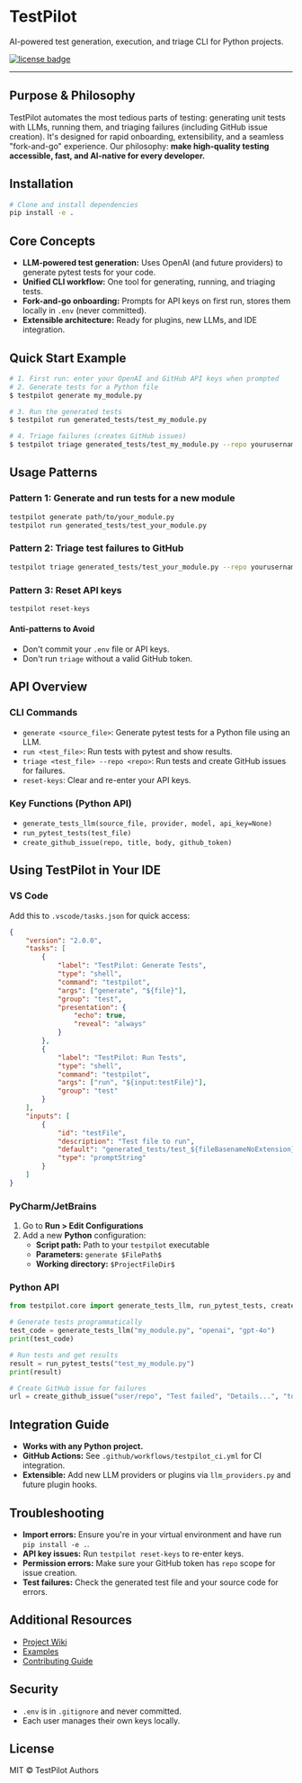 # TestPilot

AI-powered test generation, execution, and triage CLI for Python projects.

[![license badge](https://img.shields.io/github/license/yourusername/testpilot.svg)](./LICENSE)

---

## Purpose & Philosophy
TestPilot automates the most tedious parts of testing: generating unit tests with LLMs, running them, and triaging failures (including GitHub issue creation). It's designed for rapid onboarding, extensibility, and a seamless "fork-and-go" experience. Our philosophy: **make high-quality testing accessible, fast, and AI-native for every developer.**

## Installation
```bash
# Clone and install dependencies
pip install -e .
```

## Core Concepts
- **LLM-powered test generation:** Uses OpenAI (and future providers) to generate pytest tests for your code.
- **Unified CLI workflow:** One tool for generating, running, and triaging tests.
- **Fork-and-go onboarding:** Prompts for API keys on first run, stores them locally in `.env` (never committed).
- **Extensible architecture:** Ready for plugins, new LLMs, and IDE integration.

## Quick Start Example
```bash
# 1. First run: enter your OpenAI and GitHub API keys when prompted
# 2. Generate tests for a Python file
$ testpilot generate my_module.py

# 3. Run the generated tests
$ testpilot run generated_tests/test_my_module.py

# 4. Triage failures (creates GitHub issues)
$ testpilot triage generated_tests/test_my_module.py --repo yourusername/yourrepo
```

## Usage Patterns
### Pattern 1: Generate and run tests for a new module
```bash
testpilot generate path/to/your_module.py
testpilot run generated_tests/test_your_module.py
```
### Pattern 2: Triage test failures to GitHub
```bash
testpilot triage generated_tests/test_your_module.py --repo yourusername/yourrepo
```
### Pattern 3: Reset API keys
```bash
testpilot reset-keys
```
#### Anti-patterns to Avoid
- Don't commit your `.env` file or API keys.
- Don't run `triage` without a valid GitHub token.

## API Overview
### CLI Commands
- `generate <source_file>`: Generate pytest tests for a Python file using an LLM.
- `run <test_file>`: Run tests with pytest and show results.
- `triage <test_file> --repo <repo>`: Run tests and create GitHub issues for failures.
- `reset-keys`: Clear and re-enter your API keys.

### Key Functions (Python API)
- `generate_tests_llm(source_file, provider, model, api_key=None)`
- `run_pytest_tests(test_file)`
- `create_github_issue(repo, title, body, github_token)`

## Using TestPilot in Your IDE

### VS Code
Add this to `.vscode/tasks.json` for quick access:
```json
{
    "version": "2.0.0",
    "tasks": [
        {
            "label": "TestPilot: Generate Tests",
            "type": "shell",
            "command": "testpilot",
            "args": ["generate", "${file}"],
            "group": "test",
            "presentation": {
                "echo": true,
                "reveal": "always"
            }
        },
        {
            "label": "TestPilot: Run Tests",
            "type": "shell",
            "command": "testpilot",
            "args": ["run", "${input:testFile}"],
            "group": "test"
        }
    ],
    "inputs": [
        {
            "id": "testFile",
            "description": "Test file to run",
            "default": "generated_tests/test_${fileBasenameNoExtension}.py",
            "type": "promptString"
        }
    ]
}
```

### PyCharm/JetBrains
1. Go to **Run > Edit Configurations**
2. Add a new **Python** configuration:
   - **Script path:** Path to your `testpilot` executable
   - **Parameters:** `generate $FilePath$`
   - **Working directory:** `$ProjectFileDir$`

### Python API
```python
from testpilot.core import generate_tests_llm, run_pytest_tests, create_github_issue

# Generate tests programmatically
test_code = generate_tests_llm("my_module.py", "openai", "gpt-4o")
print(test_code)

# Run tests and get results
result = run_pytest_tests("test_my_module.py")
print(result)

# Create GitHub issue for failures
url = create_github_issue("user/repo", "Test failed", "Details...", "token")
```

## Integration Guide
- **Works with any Python project.**
- **GitHub Actions:** See `.github/workflows/testpilot_ci.yml` for CI integration.
- **Extensible:** Add new LLM providers or plugins via `llm_providers.py` and future plugin hooks.

## Troubleshooting
- **Import errors:** Ensure you're in your virtual environment and have run `pip install -e .`.
- **API key issues:** Run `testpilot reset-keys` to re-enter keys.
- **Permission errors:** Make sure your GitHub token has `repo` scope for issue creation.
- **Test failures:** Check the generated test file and your source code for errors.

## Additional Resources
- [Project Wiki](./docs/)
- [Examples](./examples/)
- [Contributing Guide](./CONTRIBUTING.md)

## Security
- `.env` is in `.gitignore` and never committed.
- Each user manages their own keys locally.

## License
MIT © TestPilot Authors
